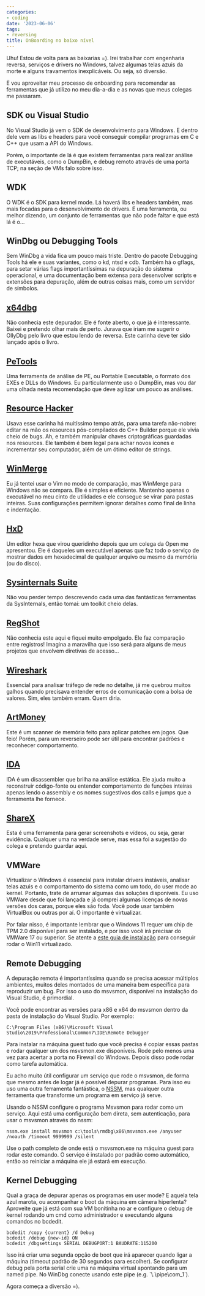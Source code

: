```yaml
---
categories:
- coding
date: '2023-06-06'
tags:
- reversing
title: OnBoarding no baixo nível
---
```


Uhu! Estou de volta para as baixarias =). Irei trabalhar com engenharia reversa, serviços e drivers no Windows, talvez algumas telas azuis da morte e alguns travamentos inexplicáveis. Ou seja, só diversão.

E vou aproveitar meu processo de onboarding para recomendar as ferramentas que já utilizo no meu dia-a-dia e as novas que meus colegas me passaram.

## SDK ou Visual Studio

No Visual Studio já vem o SDK de desenvolvimento para Windows. E dentro dele vem as libs e headers para você conseguir compilar programas em C e C++ que usam a API do Windows.

Porém, o importante de lá é que existem ferramentas para realizar análise de executáveis, como o DumpBin, e debug remoto através de uma porta TCP; na seção de VMs falo sobre isso.

## WDK

O WDK é o SDK para kernel mode. Lá haverá libs e headers também, mas mais focadas para o desenvolvimento de drivers. E uma ferramenta, ou melhor dizendo, um conjunto de ferramentas que não pode faltar e que está lá é o...

## WinDbg ou Debugging Tools

Sem WinDbg a vida fica um pouco mais triste. Dentro do pacote Debugging Tools há ele e suas variantes, como o kd, ntsd e cdb. Também há o gflags, para setar várias flags importantíssimas na depuração do sistema operacional, e uma documentação bem extensa para desenvolver scripts e extensões para depuração, além de outras coisas mais, como um servidor de símbolos.

## [x64dbg](https://x64dbg.com/)

Não conhecia este depurador. Ele é fonte aberto, o que já é interessante. Baixei e pretendo olhar mais de perto. Jurava que iriam me sugerir o OllyDbg pelo livro que estou lendo de reversa. Este carinha deve ter sido lançado após o livro.

## [PeTools](https://github.com/petoolse/petools/releases)

Uma ferramenta de análise de PE, ou Portable Executable, o formato dos EXEs e DLLs do Windows. Eu particularmente uso o DumpBin, mas vou dar uma olhada nesta recomendação que deve agilizar um pouco as análises.

## [Resource Hacker](http://angusj.com/resourcehacker/)

Usava esse carinha há muitíssimo tempo atrás, para uma tarefa não-nobre: editar na mão os resources pós-compilados do C++ Builder porque ele vivia cheio de bugs. Ah, e também manipular chaves criptográficas guardadas nos resources. Ele também é bem legal para achar novos ícones e incrementar seu computador, além de um ótimo editor de strings.

## [WinMerge](https://winmerge.org/)

Eu já tentei usar o Vim no modo de comparação, mas WinMerge para Windows não se compara. Ele é simples e eficiente. Mantenho apenas o executável no meu cinto de utilidades e ele consegue se virar para pastas inteiras. Suas configurações permitem ignorar detalhes como final de linha e indentação.

## [HxD](https://mh-nexus.de/en/hxd/)

Um editor hexa que virou queridinho depois que um colega da Open me apresentou. Ele é daqueles um executável apenas que faz todo o serviço de mostrar dados em hexadecimal de qualquer arquivo ou mesmo da memória (ou do disco).

## [Sysinternals Suite](https://learn.microsoft.com/en-us/sysinternals/downloads/sysinternals-suite)

Não vou perder tempo descrevendo cada uma das fantásticas ferramentas da SysInternals, então tomaí: um toolkit cheio delas.

## [RegShot](https://sourceforge.net/projects/regshot/)

Não conhecia este aqui e fiquei muito empolgado. Ele faz comparação entre registros! Imagina a maravilha que isso será para alguns de meus projetos que envolvem diretivas de acesso...

## [Wireshark](https://www.wireshark.org/)

Essencial para analisar tráfego de rede no detalhe, já me quebrou muitos galhos quando precisava entender erros de comunicação com a bolsa de valores. Sim, eles também erram. Quem diria.

## [ArtMoney](https://artmoney.ru/)

Este é um scanner de memória feito para aplicar patches em jogos. Que feio! Porém, para um reverseiro pode ser útil para encontrar padrões e reconhecer comportamento.

## [IDA](https://hex-rays.com/ida-free/)

IDA é um disassembler que brilha na análise estática. Ele ajuda muito a reconstruir código-fonte ou entender comportamento de funções inteiras apenas lendo o assembly e os nomes sugestivos dos calls e jumps que a ferramenta lhe fornece.

## [ShareX](https://getsharex.com/)

Esta é uma ferramenta para gerar screenshots e vídeos, ou seja, gerar evidência. Qualquer uma na verdade serve, mas essa foi a sugestão do colega e pretendo guardar aqui.

## VMWare

Virtualizar o Windows é essencial para instalar drivers instáveis, analisar telas azuis e o comportamento do sistema como um todo, do user mode ao kernel. Portanto, trate de arrumar algumas das soluções disponíveis. Eu uso VMWare desde que foi lançada e já comprei algumas licenças de novas versões dos caras, porque eles são foda. Você pode usar também VirtualBox ou outras por aí. O importante é virtualizar.

Por falar nisso, é importante lembrar que o Windows 11 requer um chip de TPM 2.0 disponível para ser instalado, e por isso você irá precisar do VMWare 17 ou superior. Se atente a [este guia de instalação] para conseguir rodar o Win11 virtualizado.

## Remote Debugging

A depuração remota é importantíssima quando se precisa acessar múltiplos ambientes, muitos deles montados de uma maneira bem específica para reproduzir um bug. Por isso o uso do msvsmon, disponível na instalação do Visual Studio, é primordial.

Você pode encontrar as versões para x86 e x64 do msvsmon dentro da pasta de instalação do Visual Studio. Por exemplo:

```
C:\Program Files (x86)\Microsoft Visual Studio\2019\Professional\Common7\IDE\Remote Debugger
```

Para instalar na máquina guest tudo que você precisa é copiar essas pastas e rodar qualquer um dos msvsmon.exe disponíveis. Rode pelo menos uma vez para acertar a porta no Firewall do Windows. Depois disso pode rodar como tarefa automática.

Eu acho muito útil configurar um serviço que rode o msvsmon, de forma que mesmo antes de logar já é possível depurar programas. Para isso eu uso uma outra ferramenta fantástica, o [NSSM](https://nssm.cc/download), mas qualquer outra ferramenta que transforme um programa em serviço já serve.

Usando o NSSM configure o programa Msvsmon para rodar como um serviço. Aqui está uma configuração bem direta, sem autenticação, para usar o msvsmon através do nssm:

```
nssm.exe install msvsmon c:\tools\rmdbg\x86\msvsmon.exe /anyuser /noauth /timeout 9999999 /silent
```

Use o path completo de onde está o msvsmon.exe na máquina guest para rodar este comando. O serviço é instalado por padrão como automático, então ao reiniciar a máquina ele já estará em execução.

[este guia de instalação]: https://www.digitalcitizen.life/install-windows-11-virtual-machine/

## Kernel Debugging

Qual a graça de depurar apenas os programas em user mode? E aquela tela azul marota, ou acompanhar o boot da máquina em câmera hiperlenta? Aproveite que já está com sua VM bonitinha no ar e configure o debug de kernel rodando um cmd como administrador e executando alguns comandos no bcdedit.

```
bcdedit /copy {current} /d Debug
bcdedit /debug {new-id} ON
bcdedit /dbgsettings SERIAL DEBUGPORT:1 BAUDRATE:115200
```

Isso irá criar uma segunda opção de boot que irá aparecer quando ligar a máquina (timeout padrão de 30 segundos para escolher). Se configurar debug pela porta serial crie uma na máquina virtual apontando para um named pipe. No WinDbg conecte usando este pipe (e.g. `\\.\pipe\com_1´).

Agora começa a diversão =).

